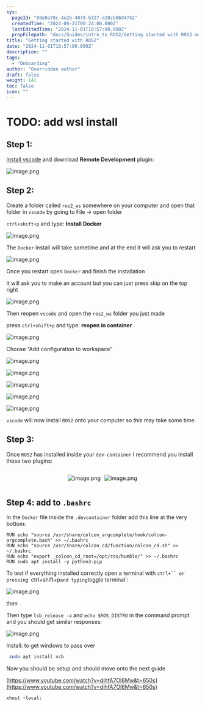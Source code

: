 ```yaml
---
sys:
  pageId: "89e0a78c-4e2b-4070-b327-d28cb0694742"
  createdTime: "2024-08-21T00:24:00.000Z"
  lastEditedTime: "2024-11-01T18:57:00.000Z"
  propFilepath: "docs/Guides/intro_to_ROS2/Getting started with ROS2.md"
title: "Getting started with ROS2"
date: "2024-11-01T18:57:00.000Z"
description: ""
tags:
  - "Onboarding"
author: "Overridden author"
draft: false
weight: 141
toc: false
icon: ""
---
```


# TODO: add wsl install

## Step 1:

[Install vscode](https://code.visualstudio.com/download) and download **Remote Development** plugin:

![image.png](https://prod-files-secure.s3.us-west-2.amazonaws.com/d518164a-d88e-44d1-a4ee-3adb3bd8bce0/efb52993-1881-4a40-b95e-6f020334f022/image.png?X-Amz-Algorithm=AWS4-HMAC-SHA256&X-Amz-Content-Sha256=UNSIGNED-PAYLOAD&X-Amz-Credential=ASIAZI2LB46636PESMZ5%2F20250309%2Fus-west-2%2Fs3%2Faws4_request&X-Amz-Date=20250309T180748Z&X-Amz-Expires=3600&X-Amz-Security-Token=IQoJb3JpZ2luX2VjEC0aCXVzLXdlc3QtMiJGMEQCIGTPLaU8GFIs01sp%2BkUinksM2OvdDjRs9o53QzwAi3CMAiApakPC563%2F2Gbs%2FKuHvm2CwvAljHcfE3pRRNHS%2Fg8k0Sr%2FAwh1EAAaDDYzNzQyMzE4MzgwNSIMt2dfW0N8aB8u9MfOKtwDtrQ4p6VSqrpCn2IKoh4ct%2B%2F2nJHxLr1%2Byq0%2FKlCGz8CsV05J%2FeAKgzouZWv2X7wb5R276boJepBtMUH7yJmto0l24lPLSn9QNgbsW9CFdMddNnmlD07Dt9s61qlXJ9hET%2BWXiWzGNu3qnrgaoriGJM5oo2cCTNKUJt4upvlKZpCqxP4tBk12F2mTT2e3RsNbt2XDQLO0wJmAaVluNkfGylpnRKEw1sk2f5U2P%2BN%2F2UxD7fqcvMhmnJUS874s8KthvSPdtZkVWauyBdeuy6jdfmeIRYqJN%2BC4lIFeAJDywrwV99Md9%2BFLug81WjTCDTtXVP1%2BtaSLfl4ZoycQDOrGDIWBEmBwGSwQIrOLc%2BnCGIHmKzGikFYi6X5WWwbU2nBjtj46IDUSbMOdOwnI8kWT87qsztwzQDKaxo49rwSNNKC8UjnIKv8kqzKP9ZseWXFvIg18UtexARwWQ47Id9RNG1cEb8k%2B0u%2FQ1HS4ROYvCzClYtSnzj1nmcF%2BBgMEhPArY%2Br2g13vi9x622xtl9YuF5sS05arr2IWYB85UXpTWOms%2BcgqySUkcbOdvfCjZsseIpImZI3ry0afpLhr0Jbmra1S3DP2X1HGKkkRGZV66vffWZbBnC%2FhPtEZctsw5JC2vgY6pgEo4AclBjBAgtQRcz8qTMqBwUNqBLpuN7ZfjGOGOQ4Y%2BVT32rFFInH3%2FsVuzw8E02pR0%2BqxnOs9j7itHaR%2B4%2BAHy8VNtmzQWMOJWb9Q2EC8ticiYZzhTmzQMfolKO2fZYmpiiYtSHjQGb2SDyL4JHUOIeAGP3DSCFNpn7Ox5YGVR4KK7HbqmOlM9UpdvqSGDWCXYs9dGBKnwqYQyMLekOWWWZQjSNMu&X-Amz-Signature=658c3e290ab875c1eeb2331a839aaad9d0ce72c9dfeb84a2f3c0b98dfb7a6af8&X-Amz-SignedHeaders=host&x-id=GetObject)

## Step 2:

Create a folder called `ros2_ws` somewhere on your computer and open that folder in `vscode` by going to File → open folder 

`ctrl+shift+p` and type: **Install Docker**

![image.png](https://prod-files-secure.s3.us-west-2.amazonaws.com/d518164a-d88e-44d1-a4ee-3adb3bd8bce0/2269dc0e-1cd5-47ff-bceb-c04ad9b2eab0/image.png?X-Amz-Algorithm=AWS4-HMAC-SHA256&X-Amz-Content-Sha256=UNSIGNED-PAYLOAD&X-Amz-Credential=ASIAZI2LB46636PESMZ5%2F20250309%2Fus-west-2%2Fs3%2Faws4_request&X-Amz-Date=20250309T180748Z&X-Amz-Expires=3600&X-Amz-Security-Token=IQoJb3JpZ2luX2VjEC0aCXVzLXdlc3QtMiJGMEQCIGTPLaU8GFIs01sp%2BkUinksM2OvdDjRs9o53QzwAi3CMAiApakPC563%2F2Gbs%2FKuHvm2CwvAljHcfE3pRRNHS%2Fg8k0Sr%2FAwh1EAAaDDYzNzQyMzE4MzgwNSIMt2dfW0N8aB8u9MfOKtwDtrQ4p6VSqrpCn2IKoh4ct%2B%2F2nJHxLr1%2Byq0%2FKlCGz8CsV05J%2FeAKgzouZWv2X7wb5R276boJepBtMUH7yJmto0l24lPLSn9QNgbsW9CFdMddNnmlD07Dt9s61qlXJ9hET%2BWXiWzGNu3qnrgaoriGJM5oo2cCTNKUJt4upvlKZpCqxP4tBk12F2mTT2e3RsNbt2XDQLO0wJmAaVluNkfGylpnRKEw1sk2f5U2P%2BN%2F2UxD7fqcvMhmnJUS874s8KthvSPdtZkVWauyBdeuy6jdfmeIRYqJN%2BC4lIFeAJDywrwV99Md9%2BFLug81WjTCDTtXVP1%2BtaSLfl4ZoycQDOrGDIWBEmBwGSwQIrOLc%2BnCGIHmKzGikFYi6X5WWwbU2nBjtj46IDUSbMOdOwnI8kWT87qsztwzQDKaxo49rwSNNKC8UjnIKv8kqzKP9ZseWXFvIg18UtexARwWQ47Id9RNG1cEb8k%2B0u%2FQ1HS4ROYvCzClYtSnzj1nmcF%2BBgMEhPArY%2Br2g13vi9x622xtl9YuF5sS05arr2IWYB85UXpTWOms%2BcgqySUkcbOdvfCjZsseIpImZI3ry0afpLhr0Jbmra1S3DP2X1HGKkkRGZV66vffWZbBnC%2FhPtEZctsw5JC2vgY6pgEo4AclBjBAgtQRcz8qTMqBwUNqBLpuN7ZfjGOGOQ4Y%2BVT32rFFInH3%2FsVuzw8E02pR0%2BqxnOs9j7itHaR%2B4%2BAHy8VNtmzQWMOJWb9Q2EC8ticiYZzhTmzQMfolKO2fZYmpiiYtSHjQGb2SDyL4JHUOIeAGP3DSCFNpn7Ox5YGVR4KK7HbqmOlM9UpdvqSGDWCXYs9dGBKnwqYQyMLekOWWWZQjSNMu&X-Amz-Signature=5f1f1834ab6c0dd01bb5e23e605f624a01ed85caca49bad8d70e70a3bfe0d225&X-Amz-SignedHeaders=host&x-id=GetObject)

The `Docker` install will take sometime and at the end it will ask you to restart

![image.png](https://prod-files-secure.s3.us-west-2.amazonaws.com/d518164a-d88e-44d1-a4ee-3adb3bd8bce0/ed233f78-be33-4b1f-b89c-9c346c0e961e/image.png?X-Amz-Algorithm=AWS4-HMAC-SHA256&X-Amz-Content-Sha256=UNSIGNED-PAYLOAD&X-Amz-Credential=ASIAZI2LB46636PESMZ5%2F20250309%2Fus-west-2%2Fs3%2Faws4_request&X-Amz-Date=20250309T180748Z&X-Amz-Expires=3600&X-Amz-Security-Token=IQoJb3JpZ2luX2VjEC0aCXVzLXdlc3QtMiJGMEQCIGTPLaU8GFIs01sp%2BkUinksM2OvdDjRs9o53QzwAi3CMAiApakPC563%2F2Gbs%2FKuHvm2CwvAljHcfE3pRRNHS%2Fg8k0Sr%2FAwh1EAAaDDYzNzQyMzE4MzgwNSIMt2dfW0N8aB8u9MfOKtwDtrQ4p6VSqrpCn2IKoh4ct%2B%2F2nJHxLr1%2Byq0%2FKlCGz8CsV05J%2FeAKgzouZWv2X7wb5R276boJepBtMUH7yJmto0l24lPLSn9QNgbsW9CFdMddNnmlD07Dt9s61qlXJ9hET%2BWXiWzGNu3qnrgaoriGJM5oo2cCTNKUJt4upvlKZpCqxP4tBk12F2mTT2e3RsNbt2XDQLO0wJmAaVluNkfGylpnRKEw1sk2f5U2P%2BN%2F2UxD7fqcvMhmnJUS874s8KthvSPdtZkVWauyBdeuy6jdfmeIRYqJN%2BC4lIFeAJDywrwV99Md9%2BFLug81WjTCDTtXVP1%2BtaSLfl4ZoycQDOrGDIWBEmBwGSwQIrOLc%2BnCGIHmKzGikFYi6X5WWwbU2nBjtj46IDUSbMOdOwnI8kWT87qsztwzQDKaxo49rwSNNKC8UjnIKv8kqzKP9ZseWXFvIg18UtexARwWQ47Id9RNG1cEb8k%2B0u%2FQ1HS4ROYvCzClYtSnzj1nmcF%2BBgMEhPArY%2Br2g13vi9x622xtl9YuF5sS05arr2IWYB85UXpTWOms%2BcgqySUkcbOdvfCjZsseIpImZI3ry0afpLhr0Jbmra1S3DP2X1HGKkkRGZV66vffWZbBnC%2FhPtEZctsw5JC2vgY6pgEo4AclBjBAgtQRcz8qTMqBwUNqBLpuN7ZfjGOGOQ4Y%2BVT32rFFInH3%2FsVuzw8E02pR0%2BqxnOs9j7itHaR%2B4%2BAHy8VNtmzQWMOJWb9Q2EC8ticiYZzhTmzQMfolKO2fZYmpiiYtSHjQGb2SDyL4JHUOIeAGP3DSCFNpn7Ox5YGVR4KK7HbqmOlM9UpdvqSGDWCXYs9dGBKnwqYQyMLekOWWWZQjSNMu&X-Amz-Signature=4359ca6282aa72c59eb10d14213b4f711c95219d966c9ae9b791782eb77dbb07&X-Amz-SignedHeaders=host&x-id=GetObject)

Once you restart open `Docker` and finish the installation

It will ask you to make an account but you can just press skip on the top right

![image.png](https://prod-files-secure.s3.us-west-2.amazonaws.com/d518164a-d88e-44d1-a4ee-3adb3bd8bce0/21010ad9-1659-4fd9-9f59-9932a09b2a3d/image.png?X-Amz-Algorithm=AWS4-HMAC-SHA256&X-Amz-Content-Sha256=UNSIGNED-PAYLOAD&X-Amz-Credential=ASIAZI2LB46636PESMZ5%2F20250309%2Fus-west-2%2Fs3%2Faws4_request&X-Amz-Date=20250309T180748Z&X-Amz-Expires=3600&X-Amz-Security-Token=IQoJb3JpZ2luX2VjEC0aCXVzLXdlc3QtMiJGMEQCIGTPLaU8GFIs01sp%2BkUinksM2OvdDjRs9o53QzwAi3CMAiApakPC563%2F2Gbs%2FKuHvm2CwvAljHcfE3pRRNHS%2Fg8k0Sr%2FAwh1EAAaDDYzNzQyMzE4MzgwNSIMt2dfW0N8aB8u9MfOKtwDtrQ4p6VSqrpCn2IKoh4ct%2B%2F2nJHxLr1%2Byq0%2FKlCGz8CsV05J%2FeAKgzouZWv2X7wb5R276boJepBtMUH7yJmto0l24lPLSn9QNgbsW9CFdMddNnmlD07Dt9s61qlXJ9hET%2BWXiWzGNu3qnrgaoriGJM5oo2cCTNKUJt4upvlKZpCqxP4tBk12F2mTT2e3RsNbt2XDQLO0wJmAaVluNkfGylpnRKEw1sk2f5U2P%2BN%2F2UxD7fqcvMhmnJUS874s8KthvSPdtZkVWauyBdeuy6jdfmeIRYqJN%2BC4lIFeAJDywrwV99Md9%2BFLug81WjTCDTtXVP1%2BtaSLfl4ZoycQDOrGDIWBEmBwGSwQIrOLc%2BnCGIHmKzGikFYi6X5WWwbU2nBjtj46IDUSbMOdOwnI8kWT87qsztwzQDKaxo49rwSNNKC8UjnIKv8kqzKP9ZseWXFvIg18UtexARwWQ47Id9RNG1cEb8k%2B0u%2FQ1HS4ROYvCzClYtSnzj1nmcF%2BBgMEhPArY%2Br2g13vi9x622xtl9YuF5sS05arr2IWYB85UXpTWOms%2BcgqySUkcbOdvfCjZsseIpImZI3ry0afpLhr0Jbmra1S3DP2X1HGKkkRGZV66vffWZbBnC%2FhPtEZctsw5JC2vgY6pgEo4AclBjBAgtQRcz8qTMqBwUNqBLpuN7ZfjGOGOQ4Y%2BVT32rFFInH3%2FsVuzw8E02pR0%2BqxnOs9j7itHaR%2B4%2BAHy8VNtmzQWMOJWb9Q2EC8ticiYZzhTmzQMfolKO2fZYmpiiYtSHjQGb2SDyL4JHUOIeAGP3DSCFNpn7Ox5YGVR4KK7HbqmOlM9UpdvqSGDWCXYs9dGBKnwqYQyMLekOWWWZQjSNMu&X-Amz-Signature=838106e915e0316bda13ad4310afe0682d3cbe8f05f9b1dae0858916111d016f&X-Amz-SignedHeaders=host&x-id=GetObject)

Then reopen `vscode` and open the `ros2_ws` folder you just made

press `ctrl+shift+p` and type: **reopen in container**

![image.png](https://prod-files-secure.s3.us-west-2.amazonaws.com/d518164a-d88e-44d1-a4ee-3adb3bd8bce0/4e93b8c2-41ad-488c-8095-c74205196118/image.png?X-Amz-Algorithm=AWS4-HMAC-SHA256&X-Amz-Content-Sha256=UNSIGNED-PAYLOAD&X-Amz-Credential=ASIAZI2LB46636PESMZ5%2F20250309%2Fus-west-2%2Fs3%2Faws4_request&X-Amz-Date=20250309T180748Z&X-Amz-Expires=3600&X-Amz-Security-Token=IQoJb3JpZ2luX2VjEC0aCXVzLXdlc3QtMiJGMEQCIGTPLaU8GFIs01sp%2BkUinksM2OvdDjRs9o53QzwAi3CMAiApakPC563%2F2Gbs%2FKuHvm2CwvAljHcfE3pRRNHS%2Fg8k0Sr%2FAwh1EAAaDDYzNzQyMzE4MzgwNSIMt2dfW0N8aB8u9MfOKtwDtrQ4p6VSqrpCn2IKoh4ct%2B%2F2nJHxLr1%2Byq0%2FKlCGz8CsV05J%2FeAKgzouZWv2X7wb5R276boJepBtMUH7yJmto0l24lPLSn9QNgbsW9CFdMddNnmlD07Dt9s61qlXJ9hET%2BWXiWzGNu3qnrgaoriGJM5oo2cCTNKUJt4upvlKZpCqxP4tBk12F2mTT2e3RsNbt2XDQLO0wJmAaVluNkfGylpnRKEw1sk2f5U2P%2BN%2F2UxD7fqcvMhmnJUS874s8KthvSPdtZkVWauyBdeuy6jdfmeIRYqJN%2BC4lIFeAJDywrwV99Md9%2BFLug81WjTCDTtXVP1%2BtaSLfl4ZoycQDOrGDIWBEmBwGSwQIrOLc%2BnCGIHmKzGikFYi6X5WWwbU2nBjtj46IDUSbMOdOwnI8kWT87qsztwzQDKaxo49rwSNNKC8UjnIKv8kqzKP9ZseWXFvIg18UtexARwWQ47Id9RNG1cEb8k%2B0u%2FQ1HS4ROYvCzClYtSnzj1nmcF%2BBgMEhPArY%2Br2g13vi9x622xtl9YuF5sS05arr2IWYB85UXpTWOms%2BcgqySUkcbOdvfCjZsseIpImZI3ry0afpLhr0Jbmra1S3DP2X1HGKkkRGZV66vffWZbBnC%2FhPtEZctsw5JC2vgY6pgEo4AclBjBAgtQRcz8qTMqBwUNqBLpuN7ZfjGOGOQ4Y%2BVT32rFFInH3%2FsVuzw8E02pR0%2BqxnOs9j7itHaR%2B4%2BAHy8VNtmzQWMOJWb9Q2EC8ticiYZzhTmzQMfolKO2fZYmpiiYtSHjQGb2SDyL4JHUOIeAGP3DSCFNpn7Ox5YGVR4KK7HbqmOlM9UpdvqSGDWCXYs9dGBKnwqYQyMLekOWWWZQjSNMu&X-Amz-Signature=4bc3b0a69857fbe8c0499ded84854fe0dc090d4dcb9931381369893a09e6c397&X-Amz-SignedHeaders=host&x-id=GetObject)

Choose “Add configuration to workspace”

![image.png](https://prod-files-secure.s3.us-west-2.amazonaws.com/d518164a-d88e-44d1-a4ee-3adb3bd8bce0/9560b282-5060-4989-ba37-97e7b2c22476/image.png?X-Amz-Algorithm=AWS4-HMAC-SHA256&X-Amz-Content-Sha256=UNSIGNED-PAYLOAD&X-Amz-Credential=ASIAZI2LB46636PESMZ5%2F20250309%2Fus-west-2%2Fs3%2Faws4_request&X-Amz-Date=20250309T180748Z&X-Amz-Expires=3600&X-Amz-Security-Token=IQoJb3JpZ2luX2VjEC0aCXVzLXdlc3QtMiJGMEQCIGTPLaU8GFIs01sp%2BkUinksM2OvdDjRs9o53QzwAi3CMAiApakPC563%2F2Gbs%2FKuHvm2CwvAljHcfE3pRRNHS%2Fg8k0Sr%2FAwh1EAAaDDYzNzQyMzE4MzgwNSIMt2dfW0N8aB8u9MfOKtwDtrQ4p6VSqrpCn2IKoh4ct%2B%2F2nJHxLr1%2Byq0%2FKlCGz8CsV05J%2FeAKgzouZWv2X7wb5R276boJepBtMUH7yJmto0l24lPLSn9QNgbsW9CFdMddNnmlD07Dt9s61qlXJ9hET%2BWXiWzGNu3qnrgaoriGJM5oo2cCTNKUJt4upvlKZpCqxP4tBk12F2mTT2e3RsNbt2XDQLO0wJmAaVluNkfGylpnRKEw1sk2f5U2P%2BN%2F2UxD7fqcvMhmnJUS874s8KthvSPdtZkVWauyBdeuy6jdfmeIRYqJN%2BC4lIFeAJDywrwV99Md9%2BFLug81WjTCDTtXVP1%2BtaSLfl4ZoycQDOrGDIWBEmBwGSwQIrOLc%2BnCGIHmKzGikFYi6X5WWwbU2nBjtj46IDUSbMOdOwnI8kWT87qsztwzQDKaxo49rwSNNKC8UjnIKv8kqzKP9ZseWXFvIg18UtexARwWQ47Id9RNG1cEb8k%2B0u%2FQ1HS4ROYvCzClYtSnzj1nmcF%2BBgMEhPArY%2Br2g13vi9x622xtl9YuF5sS05arr2IWYB85UXpTWOms%2BcgqySUkcbOdvfCjZsseIpImZI3ry0afpLhr0Jbmra1S3DP2X1HGKkkRGZV66vffWZbBnC%2FhPtEZctsw5JC2vgY6pgEo4AclBjBAgtQRcz8qTMqBwUNqBLpuN7ZfjGOGOQ4Y%2BVT32rFFInH3%2FsVuzw8E02pR0%2BqxnOs9j7itHaR%2B4%2BAHy8VNtmzQWMOJWb9Q2EC8ticiYZzhTmzQMfolKO2fZYmpiiYtSHjQGb2SDyL4JHUOIeAGP3DSCFNpn7Ox5YGVR4KK7HbqmOlM9UpdvqSGDWCXYs9dGBKnwqYQyMLekOWWWZQjSNMu&X-Amz-Signature=db9ae9286fa5d16a882eeb89bc9ad4f36f5ee498e52609cb643ae57dd3838bb4&X-Amz-SignedHeaders=host&x-id=GetObject)

![image.png](https://prod-files-secure.s3.us-west-2.amazonaws.com/d518164a-d88e-44d1-a4ee-3adb3bd8bce0/2ee63f81-886b-48e8-a553-dc6e5eac99e4/image.png?X-Amz-Algorithm=AWS4-HMAC-SHA256&X-Amz-Content-Sha256=UNSIGNED-PAYLOAD&X-Amz-Credential=ASIAZI2LB46636PESMZ5%2F20250309%2Fus-west-2%2Fs3%2Faws4_request&X-Amz-Date=20250309T180748Z&X-Amz-Expires=3600&X-Amz-Security-Token=IQoJb3JpZ2luX2VjEC0aCXVzLXdlc3QtMiJGMEQCIGTPLaU8GFIs01sp%2BkUinksM2OvdDjRs9o53QzwAi3CMAiApakPC563%2F2Gbs%2FKuHvm2CwvAljHcfE3pRRNHS%2Fg8k0Sr%2FAwh1EAAaDDYzNzQyMzE4MzgwNSIMt2dfW0N8aB8u9MfOKtwDtrQ4p6VSqrpCn2IKoh4ct%2B%2F2nJHxLr1%2Byq0%2FKlCGz8CsV05J%2FeAKgzouZWv2X7wb5R276boJepBtMUH7yJmto0l24lPLSn9QNgbsW9CFdMddNnmlD07Dt9s61qlXJ9hET%2BWXiWzGNu3qnrgaoriGJM5oo2cCTNKUJt4upvlKZpCqxP4tBk12F2mTT2e3RsNbt2XDQLO0wJmAaVluNkfGylpnRKEw1sk2f5U2P%2BN%2F2UxD7fqcvMhmnJUS874s8KthvSPdtZkVWauyBdeuy6jdfmeIRYqJN%2BC4lIFeAJDywrwV99Md9%2BFLug81WjTCDTtXVP1%2BtaSLfl4ZoycQDOrGDIWBEmBwGSwQIrOLc%2BnCGIHmKzGikFYi6X5WWwbU2nBjtj46IDUSbMOdOwnI8kWT87qsztwzQDKaxo49rwSNNKC8UjnIKv8kqzKP9ZseWXFvIg18UtexARwWQ47Id9RNG1cEb8k%2B0u%2FQ1HS4ROYvCzClYtSnzj1nmcF%2BBgMEhPArY%2Br2g13vi9x622xtl9YuF5sS05arr2IWYB85UXpTWOms%2BcgqySUkcbOdvfCjZsseIpImZI3ry0afpLhr0Jbmra1S3DP2X1HGKkkRGZV66vffWZbBnC%2FhPtEZctsw5JC2vgY6pgEo4AclBjBAgtQRcz8qTMqBwUNqBLpuN7ZfjGOGOQ4Y%2BVT32rFFInH3%2FsVuzw8E02pR0%2BqxnOs9j7itHaR%2B4%2BAHy8VNtmzQWMOJWb9Q2EC8ticiYZzhTmzQMfolKO2fZYmpiiYtSHjQGb2SDyL4JHUOIeAGP3DSCFNpn7Ox5YGVR4KK7HbqmOlM9UpdvqSGDWCXYs9dGBKnwqYQyMLekOWWWZQjSNMu&X-Amz-Signature=c84f5e5215dd1a633485415be70888d00f1a33e29c3f165f51b406963401dfa2&X-Amz-SignedHeaders=host&x-id=GetObject)

![image.png](https://prod-files-secure.s3.us-west-2.amazonaws.com/d518164a-d88e-44d1-a4ee-3adb3bd8bce0/ae1580b2-b048-407e-aed9-b584224a7a04/image.png?X-Amz-Algorithm=AWS4-HMAC-SHA256&X-Amz-Content-Sha256=UNSIGNED-PAYLOAD&X-Amz-Credential=ASIAZI2LB46636PESMZ5%2F20250309%2Fus-west-2%2Fs3%2Faws4_request&X-Amz-Date=20250309T180748Z&X-Amz-Expires=3600&X-Amz-Security-Token=IQoJb3JpZ2luX2VjEC0aCXVzLXdlc3QtMiJGMEQCIGTPLaU8GFIs01sp%2BkUinksM2OvdDjRs9o53QzwAi3CMAiApakPC563%2F2Gbs%2FKuHvm2CwvAljHcfE3pRRNHS%2Fg8k0Sr%2FAwh1EAAaDDYzNzQyMzE4MzgwNSIMt2dfW0N8aB8u9MfOKtwDtrQ4p6VSqrpCn2IKoh4ct%2B%2F2nJHxLr1%2Byq0%2FKlCGz8CsV05J%2FeAKgzouZWv2X7wb5R276boJepBtMUH7yJmto0l24lPLSn9QNgbsW9CFdMddNnmlD07Dt9s61qlXJ9hET%2BWXiWzGNu3qnrgaoriGJM5oo2cCTNKUJt4upvlKZpCqxP4tBk12F2mTT2e3RsNbt2XDQLO0wJmAaVluNkfGylpnRKEw1sk2f5U2P%2BN%2F2UxD7fqcvMhmnJUS874s8KthvSPdtZkVWauyBdeuy6jdfmeIRYqJN%2BC4lIFeAJDywrwV99Md9%2BFLug81WjTCDTtXVP1%2BtaSLfl4ZoycQDOrGDIWBEmBwGSwQIrOLc%2BnCGIHmKzGikFYi6X5WWwbU2nBjtj46IDUSbMOdOwnI8kWT87qsztwzQDKaxo49rwSNNKC8UjnIKv8kqzKP9ZseWXFvIg18UtexARwWQ47Id9RNG1cEb8k%2B0u%2FQ1HS4ROYvCzClYtSnzj1nmcF%2BBgMEhPArY%2Br2g13vi9x622xtl9YuF5sS05arr2IWYB85UXpTWOms%2BcgqySUkcbOdvfCjZsseIpImZI3ry0afpLhr0Jbmra1S3DP2X1HGKkkRGZV66vffWZbBnC%2FhPtEZctsw5JC2vgY6pgEo4AclBjBAgtQRcz8qTMqBwUNqBLpuN7ZfjGOGOQ4Y%2BVT32rFFInH3%2FsVuzw8E02pR0%2BqxnOs9j7itHaR%2B4%2BAHy8VNtmzQWMOJWb9Q2EC8ticiYZzhTmzQMfolKO2fZYmpiiYtSHjQGb2SDyL4JHUOIeAGP3DSCFNpn7Ox5YGVR4KK7HbqmOlM9UpdvqSGDWCXYs9dGBKnwqYQyMLekOWWWZQjSNMu&X-Amz-Signature=86b38fb9f5b9c54b96e194333b1e3580110037eaacdb6b20affa249678b30e9d&X-Amz-SignedHeaders=host&x-id=GetObject)

![image.png](https://prod-files-secure.s3.us-west-2.amazonaws.com/d518164a-d88e-44d1-a4ee-3adb3bd8bce0/53255b28-f75e-430f-b9e3-c0ac8577e42b/image.png?X-Amz-Algorithm=AWS4-HMAC-SHA256&X-Amz-Content-Sha256=UNSIGNED-PAYLOAD&X-Amz-Credential=ASIAZI2LB46636PESMZ5%2F20250309%2Fus-west-2%2Fs3%2Faws4_request&X-Amz-Date=20250309T180748Z&X-Amz-Expires=3600&X-Amz-Security-Token=IQoJb3JpZ2luX2VjEC0aCXVzLXdlc3QtMiJGMEQCIGTPLaU8GFIs01sp%2BkUinksM2OvdDjRs9o53QzwAi3CMAiApakPC563%2F2Gbs%2FKuHvm2CwvAljHcfE3pRRNHS%2Fg8k0Sr%2FAwh1EAAaDDYzNzQyMzE4MzgwNSIMt2dfW0N8aB8u9MfOKtwDtrQ4p6VSqrpCn2IKoh4ct%2B%2F2nJHxLr1%2Byq0%2FKlCGz8CsV05J%2FeAKgzouZWv2X7wb5R276boJepBtMUH7yJmto0l24lPLSn9QNgbsW9CFdMddNnmlD07Dt9s61qlXJ9hET%2BWXiWzGNu3qnrgaoriGJM5oo2cCTNKUJt4upvlKZpCqxP4tBk12F2mTT2e3RsNbt2XDQLO0wJmAaVluNkfGylpnRKEw1sk2f5U2P%2BN%2F2UxD7fqcvMhmnJUS874s8KthvSPdtZkVWauyBdeuy6jdfmeIRYqJN%2BC4lIFeAJDywrwV99Md9%2BFLug81WjTCDTtXVP1%2BtaSLfl4ZoycQDOrGDIWBEmBwGSwQIrOLc%2BnCGIHmKzGikFYi6X5WWwbU2nBjtj46IDUSbMOdOwnI8kWT87qsztwzQDKaxo49rwSNNKC8UjnIKv8kqzKP9ZseWXFvIg18UtexARwWQ47Id9RNG1cEb8k%2B0u%2FQ1HS4ROYvCzClYtSnzj1nmcF%2BBgMEhPArY%2Br2g13vi9x622xtl9YuF5sS05arr2IWYB85UXpTWOms%2BcgqySUkcbOdvfCjZsseIpImZI3ry0afpLhr0Jbmra1S3DP2X1HGKkkRGZV66vffWZbBnC%2FhPtEZctsw5JC2vgY6pgEo4AclBjBAgtQRcz8qTMqBwUNqBLpuN7ZfjGOGOQ4Y%2BVT32rFFInH3%2FsVuzw8E02pR0%2BqxnOs9j7itHaR%2B4%2BAHy8VNtmzQWMOJWb9Q2EC8ticiYZzhTmzQMfolKO2fZYmpiiYtSHjQGb2SDyL4JHUOIeAGP3DSCFNpn7Ox5YGVR4KK7HbqmOlM9UpdvqSGDWCXYs9dGBKnwqYQyMLekOWWWZQjSNMu&X-Amz-Signature=7573edff153fe56edb93e9034b6b9b957638b197a184ef8d90f42317ded5d825&X-Amz-SignedHeaders=host&x-id=GetObject)

![image.png](https://prod-files-secure.s3.us-west-2.amazonaws.com/d518164a-d88e-44d1-a4ee-3adb3bd8bce0/7c562767-5af9-4ffb-97d1-327bcdf4ee00/image.png?X-Amz-Algorithm=AWS4-HMAC-SHA256&X-Amz-Content-Sha256=UNSIGNED-PAYLOAD&X-Amz-Credential=ASIAZI2LB46636PESMZ5%2F20250309%2Fus-west-2%2Fs3%2Faws4_request&X-Amz-Date=20250309T180748Z&X-Amz-Expires=3600&X-Amz-Security-Token=IQoJb3JpZ2luX2VjEC0aCXVzLXdlc3QtMiJGMEQCIGTPLaU8GFIs01sp%2BkUinksM2OvdDjRs9o53QzwAi3CMAiApakPC563%2F2Gbs%2FKuHvm2CwvAljHcfE3pRRNHS%2Fg8k0Sr%2FAwh1EAAaDDYzNzQyMzE4MzgwNSIMt2dfW0N8aB8u9MfOKtwDtrQ4p6VSqrpCn2IKoh4ct%2B%2F2nJHxLr1%2Byq0%2FKlCGz8CsV05J%2FeAKgzouZWv2X7wb5R276boJepBtMUH7yJmto0l24lPLSn9QNgbsW9CFdMddNnmlD07Dt9s61qlXJ9hET%2BWXiWzGNu3qnrgaoriGJM5oo2cCTNKUJt4upvlKZpCqxP4tBk12F2mTT2e3RsNbt2XDQLO0wJmAaVluNkfGylpnRKEw1sk2f5U2P%2BN%2F2UxD7fqcvMhmnJUS874s8KthvSPdtZkVWauyBdeuy6jdfmeIRYqJN%2BC4lIFeAJDywrwV99Md9%2BFLug81WjTCDTtXVP1%2BtaSLfl4ZoycQDOrGDIWBEmBwGSwQIrOLc%2BnCGIHmKzGikFYi6X5WWwbU2nBjtj46IDUSbMOdOwnI8kWT87qsztwzQDKaxo49rwSNNKC8UjnIKv8kqzKP9ZseWXFvIg18UtexARwWQ47Id9RNG1cEb8k%2B0u%2FQ1HS4ROYvCzClYtSnzj1nmcF%2BBgMEhPArY%2Br2g13vi9x622xtl9YuF5sS05arr2IWYB85UXpTWOms%2BcgqySUkcbOdvfCjZsseIpImZI3ry0afpLhr0Jbmra1S3DP2X1HGKkkRGZV66vffWZbBnC%2FhPtEZctsw5JC2vgY6pgEo4AclBjBAgtQRcz8qTMqBwUNqBLpuN7ZfjGOGOQ4Y%2BVT32rFFInH3%2FsVuzw8E02pR0%2BqxnOs9j7itHaR%2B4%2BAHy8VNtmzQWMOJWb9Q2EC8ticiYZzhTmzQMfolKO2fZYmpiiYtSHjQGb2SDyL4JHUOIeAGP3DSCFNpn7Ox5YGVR4KK7HbqmOlM9UpdvqSGDWCXYs9dGBKnwqYQyMLekOWWWZQjSNMu&X-Amz-Signature=d08294b57b699eb704584c73de5d5297ac0931d7e02daccd0a2f4a8ffdc11b96&X-Amz-SignedHeaders=host&x-id=GetObject)

`vscode` will now install `ROS2` onto your computer so this may take some time.

## Step 3:

Once `ROS2` has installed inside your `dev-container` I recommend you install these two plugins:

<div style="display: flex;flex-direction: row; column-gap:10px; max-width: 630px;justify-content: center;">
<div>

![image.png](https://prod-files-secure.s3.us-west-2.amazonaws.com/d518164a-d88e-44d1-a4ee-3adb3bd8bce0/3fc3d550-5a54-4ba1-ba6b-faa01cdb7369/image.png?X-Amz-Algorithm=AWS4-HMAC-SHA256&X-Amz-Content-Sha256=UNSIGNED-PAYLOAD&X-Amz-Credential=ASIAZI2LB466Y6SGM7UE%2F20250309%2Fus-west-2%2Fs3%2Faws4_request&X-Amz-Date=20250309T180750Z&X-Amz-Expires=3600&X-Amz-Security-Token=IQoJb3JpZ2luX2VjEDEaCXVzLXdlc3QtMiJHMEUCIQCJCEGrxtrj6IRGjawhq5P2cVUeQ9kJuP3vpg47s9APJQIgSPbQXLcNDPOBlqtvezlmcElpfwuOlz%2BKl0G79gr8k7kq%2FwMIehAAGgw2Mzc0MjMxODM4MDUiDN2gXynCG2qBkbpRPircA67NXKv49T0K%2BY8TrkYcW70zEH2tSEF4D2Jqtsb4Sd3ix5FalBNkhWU90MY3b3tqDtZbVobYCzD5EhtEB%2FXcc1pHR%2F%2BG9dQt1gmRCedBmB91fdluRgVgvWBw4bJjYSFBoy1vP91dMVjvOBkQd%2FoKIHrXNdTLOoZ%2FrfbsUDvM%2BRMcmROSuKEN2nk0zYVJC%2BAjJhDFBHH6NLosIGaCMuSul641uXFYSDZtZ7%2F2yhu3zbyCP4Ugz%2B5D25To4AykzMx0PWGuVK9BUQQ0p4G0oSsD9Y005%2BNRwcwjz6WxNm6xDrdQ0E0wEpjlKOkg2IJapJpMD5Kq9PzOTDnOaP9FN25dBCnMqX2%2FwHOOjiT8nFiLcf3SvhMny8tlzjkOT2wzfjEzHMNneRrDi9Q2%2F%2F8qUBsECyhnGt0mcOOfg6ayn67XA3jq5uay7zmHGoFHz5SdgR18GT65IKmpwpCReyBZyqGDOt7U8vEAnfxh205SGGKV2WamBk5fwehnHm7s%2FOI9GASm7OkrwQr%2BR9xeYerWpZxghPbTlWruSHQEpWWoBHt4%2FKeaUqor7aDliUL94iZZ3m1U%2B9vN01qvWJreaAaF75u4IgVZGpP3wXnY6V%2BJWYSamMuELuXVRBqSLM1bXGSgMJmNt74GOqUBNOfzCDSQYZbxkky5cshW1g%2FQmpY5ROUR6ZdvVI8%2FDMCRSi6KtQGOOqsFQEIwB0YazfLeQi217QR4aq3Tj2jGWylR31MXF02xzawC1vKBvmPCmvfLvR%2FHNRTHrDIyKeQz6C5ya0bZ7Z0f1ol7ZVT9RYe6NPoGuOo%2FqVdnHBX385fhY5jPCogA4viDqE902Iz6%2BGj8S6f3CPqh3zkCGw2xz2vjafIx&X-Amz-Signature=2f0b301bebd65c7c770205bd632f356b8e8cdfa43becd6a9dff9e2124ce2332a&X-Amz-SignedHeaders=host&x-id=GetObject)

</div>
<div>

![image.png](https://prod-files-secure.s3.us-west-2.amazonaws.com/d518164a-d88e-44d1-a4ee-3adb3bd8bce0/d994cc66-13c2-4093-a5a3-f84cf4601a82/image.png?X-Amz-Algorithm=AWS4-HMAC-SHA256&X-Amz-Content-Sha256=UNSIGNED-PAYLOAD&X-Amz-Credential=ASIAZI2LB466YEPRZMG4%2F20250309%2Fus-west-2%2Fs3%2Faws4_request&X-Amz-Date=20250309T180751Z&X-Amz-Expires=3600&X-Amz-Security-Token=IQoJb3JpZ2luX2VjEDIaCXVzLXdlc3QtMiJHMEUCIDBFjDxe5HFtTqNaqzDXRnk5WoQX6GMNF6euzPflKNHxAiEA3FQdhyWbE7Vlqv1DValBP1Ut7D4oJfsRrKX67cS9lCcq%2FwMIexAAGgw2Mzc0MjMxODM4MDUiDBQCXQ6wfo%2FkdZD28ircAwRcDVnp%2F%2BJ8QXEr%2Fd0woqwZfxwLuXzAeplbfglKF4JIEfwp8w8QLoPH%2FRpxs3uWMrx8XeuQWVY0Guh3rS8lPJMvY7po3qiO0bxlxelUK3vPhHBvkKUD%2BnD7cpJENbxPqcSwFfYjysOt2qSeV61igOcuAoWyCpv%2BAExAwUoQeB8RMgTJnrUq0puzDDkhShOzCvRfa5SIeQXPFW10RK5LYjqgYhyTUlf0YyJ6lW8qnr9hTcGc46v27VW6VrrBSmYtjusDk%2FguPWlAmd7Z3meGQsH5iJD0nHq3KZVlcGxxq5zfvvnQRk5Qv4tAgIp%2FzJzDYcGx35%2BXOYT49ZSMt2HC38W8Xsof6YXXR5zbleF28v8ztF8elqZaPb%2BXIZX%2FvXrVTNtcrrp0gBM3%2FQMcA3IDHO9OAW14efHlZ5A%2FwcLlh9Rc%2Bd%2FFM37D8heEa7MN2OJDVrO3PtApbGp0%2FPVtLpOEwQny0PEjY5X7D0UyE2tEQbhRKm6xQQrwpAZjubQ%2BVWIKODXr%2Bx%2FeHf385%2Fth1GW0pgPCU7Rb5f5IlYODyIugowdvyJ7isYIa7wgeSWcxdFQWoJ4LrfzGIIyMVaZrksqSm6QVr0zfc2gcaSHVJv5a%2Fu00C%2Be0X7l3sNBg%2F2StMKCmt74GOqUBuqojIVf4cJULIgliEzrZoyXgMFfyXEDTCJ2%2FWE%2FJRqtqxqjausz7X1Z8W8dczdos1dw7JKwN0vTeUMKu1tSITCZFxH%2F7CCut49OHWpxDYd5Ag95mwcK5f4WGSVCKbwiDDHnizpT2VmwQrCRlzyvBYNyQCt2YpZIgI%2FYej9P1ohNWXSBHxvpnNYk4DKZjCYxpueRPPcxmo12P3erBX6M9zght2PyI&X-Amz-Signature=e5414da9d6766d139ca41ea618f235e3dd965f7d153e5f1e816d2323c0239812&X-Amz-SignedHeaders=host&x-id=GetObject)

</div>
</div>

## Step 4: add to `.bashrc`

In the `Docker` file inside the `.devcontainer` folder add this line at the very bottom: 

```docker
RUN echo "source /usr/share/colcon_argcomplete/hook/colcon-argcomplete.bash" >> ~/.bashrc
RUN echo "source /usr/share/colcon_cd/function/colcon_cd.sh" >> ~/.bashrc
RUN echo "export _colcon_cd_root=/opt/ros/humble/" >> ~/.bashrc
RUN sudo apt install -y python3-pip 
```

To test if everything installed correctly open a terminal with `ctrl+`` or pressing `ctrl+shift+p` and typing `toggle terminal`:

![image.png](https://prod-files-secure.s3.us-west-2.amazonaws.com/d518164a-d88e-44d1-a4ee-3adb3bd8bce0/6a4943d8-b04e-4c02-9a58-775f3384d1a5/image.png?X-Amz-Algorithm=AWS4-HMAC-SHA256&X-Amz-Content-Sha256=UNSIGNED-PAYLOAD&X-Amz-Credential=ASIAZI2LB46636PESMZ5%2F20250309%2Fus-west-2%2Fs3%2Faws4_request&X-Amz-Date=20250309T180748Z&X-Amz-Expires=3600&X-Amz-Security-Token=IQoJb3JpZ2luX2VjEC0aCXVzLXdlc3QtMiJGMEQCIGTPLaU8GFIs01sp%2BkUinksM2OvdDjRs9o53QzwAi3CMAiApakPC563%2F2Gbs%2FKuHvm2CwvAljHcfE3pRRNHS%2Fg8k0Sr%2FAwh1EAAaDDYzNzQyMzE4MzgwNSIMt2dfW0N8aB8u9MfOKtwDtrQ4p6VSqrpCn2IKoh4ct%2B%2F2nJHxLr1%2Byq0%2FKlCGz8CsV05J%2FeAKgzouZWv2X7wb5R276boJepBtMUH7yJmto0l24lPLSn9QNgbsW9CFdMddNnmlD07Dt9s61qlXJ9hET%2BWXiWzGNu3qnrgaoriGJM5oo2cCTNKUJt4upvlKZpCqxP4tBk12F2mTT2e3RsNbt2XDQLO0wJmAaVluNkfGylpnRKEw1sk2f5U2P%2BN%2F2UxD7fqcvMhmnJUS874s8KthvSPdtZkVWauyBdeuy6jdfmeIRYqJN%2BC4lIFeAJDywrwV99Md9%2BFLug81WjTCDTtXVP1%2BtaSLfl4ZoycQDOrGDIWBEmBwGSwQIrOLc%2BnCGIHmKzGikFYi6X5WWwbU2nBjtj46IDUSbMOdOwnI8kWT87qsztwzQDKaxo49rwSNNKC8UjnIKv8kqzKP9ZseWXFvIg18UtexARwWQ47Id9RNG1cEb8k%2B0u%2FQ1HS4ROYvCzClYtSnzj1nmcF%2BBgMEhPArY%2Br2g13vi9x622xtl9YuF5sS05arr2IWYB85UXpTWOms%2BcgqySUkcbOdvfCjZsseIpImZI3ry0afpLhr0Jbmra1S3DP2X1HGKkkRGZV66vffWZbBnC%2FhPtEZctsw5JC2vgY6pgEo4AclBjBAgtQRcz8qTMqBwUNqBLpuN7ZfjGOGOQ4Y%2BVT32rFFInH3%2FsVuzw8E02pR0%2BqxnOs9j7itHaR%2B4%2BAHy8VNtmzQWMOJWb9Q2EC8ticiYZzhTmzQMfolKO2fZYmpiiYtSHjQGb2SDyL4JHUOIeAGP3DSCFNpn7Ox5YGVR4KK7HbqmOlM9UpdvqSGDWCXYs9dGBKnwqYQyMLekOWWWZQjSNMu&X-Amz-Signature=173e54a329742e14f7ff866efa50320bf6fd8f381dede9645133e9d8a6d2912e&X-Amz-SignedHeaders=host&x-id=GetObject)

then 

Then type `lsb_release -a` and `echo $ROS_DISTRO` in the command prompt and you should get similar responses:

![image.png](https://prod-files-secure.s3.us-west-2.amazonaws.com/d518164a-d88e-44d1-a4ee-3adb3bd8bce0/3e635dec-a805-4e85-8b9e-d000e5b71a4e/image.png?X-Amz-Algorithm=AWS4-HMAC-SHA256&X-Amz-Content-Sha256=UNSIGNED-PAYLOAD&X-Amz-Credential=ASIAZI2LB46636PESMZ5%2F20250309%2Fus-west-2%2Fs3%2Faws4_request&X-Amz-Date=20250309T180748Z&X-Amz-Expires=3600&X-Amz-Security-Token=IQoJb3JpZ2luX2VjEC0aCXVzLXdlc3QtMiJGMEQCIGTPLaU8GFIs01sp%2BkUinksM2OvdDjRs9o53QzwAi3CMAiApakPC563%2F2Gbs%2FKuHvm2CwvAljHcfE3pRRNHS%2Fg8k0Sr%2FAwh1EAAaDDYzNzQyMzE4MzgwNSIMt2dfW0N8aB8u9MfOKtwDtrQ4p6VSqrpCn2IKoh4ct%2B%2F2nJHxLr1%2Byq0%2FKlCGz8CsV05J%2FeAKgzouZWv2X7wb5R276boJepBtMUH7yJmto0l24lPLSn9QNgbsW9CFdMddNnmlD07Dt9s61qlXJ9hET%2BWXiWzGNu3qnrgaoriGJM5oo2cCTNKUJt4upvlKZpCqxP4tBk12F2mTT2e3RsNbt2XDQLO0wJmAaVluNkfGylpnRKEw1sk2f5U2P%2BN%2F2UxD7fqcvMhmnJUS874s8KthvSPdtZkVWauyBdeuy6jdfmeIRYqJN%2BC4lIFeAJDywrwV99Md9%2BFLug81WjTCDTtXVP1%2BtaSLfl4ZoycQDOrGDIWBEmBwGSwQIrOLc%2BnCGIHmKzGikFYi6X5WWwbU2nBjtj46IDUSbMOdOwnI8kWT87qsztwzQDKaxo49rwSNNKC8UjnIKv8kqzKP9ZseWXFvIg18UtexARwWQ47Id9RNG1cEb8k%2B0u%2FQ1HS4ROYvCzClYtSnzj1nmcF%2BBgMEhPArY%2Br2g13vi9x622xtl9YuF5sS05arr2IWYB85UXpTWOms%2BcgqySUkcbOdvfCjZsseIpImZI3ry0afpLhr0Jbmra1S3DP2X1HGKkkRGZV66vffWZbBnC%2FhPtEZctsw5JC2vgY6pgEo4AclBjBAgtQRcz8qTMqBwUNqBLpuN7ZfjGOGOQ4Y%2BVT32rFFInH3%2FsVuzw8E02pR0%2BqxnOs9j7itHaR%2B4%2BAHy8VNtmzQWMOJWb9Q2EC8ticiYZzhTmzQMfolKO2fZYmpiiYtSHjQGb2SDyL4JHUOIeAGP3DSCFNpn7Ox5YGVR4KK7HbqmOlM9UpdvqSGDWCXYs9dGBKnwqYQyMLekOWWWZQjSNMu&X-Amz-Signature=cf5faf01b6569c45e1ae3d7f4e40e32d5f6d273cf1e1f3268576183c5e764ee3&X-Amz-SignedHeaders=host&x-id=GetObject)

Install:  to get windows to pass over

```bash
 sudo apt install xcb
```

Now you should be setup and should move onto the next guide 

[https://www.youtube.com/watch?v=dihfA7Ol6Mw&t=650s](https://www.youtube.com/watch?v=dihfA7Ol6Mw&t=650s)

```python
xhost +local:
```
